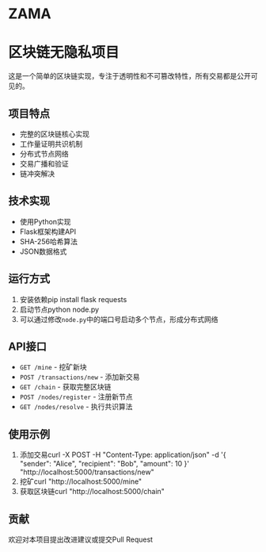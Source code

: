 # ZAMA
# 区块链无隐私项目

这是一个简单的区块链实现，专注于透明性和不可篡改特性，所有交易都是公开可见的。

## 项目特点

- 完整的区块链核心实现
- 工作量证明共识机制
- 分布式节点网络
- 交易广播和验证
- 链冲突解决

## 技术实现

- 使用Python实现
- Flask框架构建API
- SHA-256哈希算法
- JSON数据格式

## 运行方式

1. 安装依赖pip install flask requests
2. 启动节点python node.py
3. 可以通过修改`node.py`中的端口号启动多个节点，形成分布式网络

## API接口

- `GET /mine` - 挖矿新块
- `POST /transactions/new` - 添加新交易
- `GET /chain` - 获取完整区块链
- `POST /nodes/register` - 注册新节点
- `GET /nodes/resolve` - 执行共识算法

## 使用示例

1. 添加交易curl -X POST -H "Content-Type: application/json" -d '{
    "sender": "Alice",
    "recipient": "Bob",
    "amount": 10
}' "http://localhost:5000/transactions/new"
2. 挖矿curl "http://localhost:5000/mine"
3. 获取区块链curl "http://localhost:5000/chain"
## 贡献

欢迎对本项目提出改进建议或提交Pull Request
    
